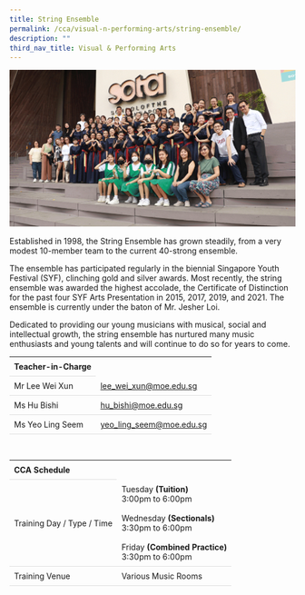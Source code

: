 ```yaml
---
title: String Ensemble
permalink: /cca/visual-n-performing-arts/string-ensemble/
description: ""
third_nav_title: Visual & Performing Arts
---
```

<style>
table {
  border-collapse: collapse;
  width: 100%;
}

th, td {
  padding: 8px;
  text-align: left;
  border-bottom: 1px solid #ddd;
}

tr:hover {background-color: #F5F5DC;}
</style>

<img src="/images/CCA/Strings/strings.gif">

<p>Established in 1998, the String Ensemble has grown steadily, from a very modest 10-member team to the current 40-strong ensemble.</p>
<p>The ensemble has participated regularly in the biennial Singapore Youth Festival (SYF), clinching gold and silver awards. Most recently, the string ensemble was awarded the highest accolade, the Certificate of Distinction for the past four SYF Arts Presentation in 2015, 2017, 2019, and 2021. The ensemble is currently under the baton of Mr. Jesher Loi.</p>
<p>Dedicated to providing our young musicians with musical, social and intellectual growth, the string ensemble has nurtured many music enthusiasts and young talents and will continue to do so for years to come.</p>

<table>
	<tbody>
		<tr>
			<th colspan="1">Teacher-in-Charge</th>
</tr>
		<tr>
	<td rowspan="1">Mr Lee Wei Xun</td>
 <td><a target="" href="mailto:lee_wei_xun@moe.edu.sg">lee_wei_xun@moe.edu.sg</a></td>
	 	</tr>
<tr>
	<td rowspan="1">Ms Hu Bishi</td>
 <td><a target="" href="mailto:hu_bishi@moe.edu.sg">hu_bishi@moe.edu.sg</a></td>
	 	</tr>
		<tr>
	<td rowspan="1">Ms Yeo Ling Seem</td>
 <td><a target="" href="mailto:yeo_ling_seem@moe.edu.sg">yeo_ling_seem@moe.edu.sg</a></td>
	 	</tr>
	</tbody>
	</table>
	<br>
<table>
	<tbody>
		<tr>
			<th colspan="1">CCA Schedule</th>
</tr>
		<tr>
	<td rowspan="1"> Training Day / Type / Time</td>
		<td>Tuesday <b>(Tuition)</b><br>
	3:00pm to 6:00pm<br>
	<br>
			Wednesday <b>(Sectionals)</b><br>
	3:30pm to 6:00pm<br>
	<br>
			Friday <b>(Combined Practice)</b><br>
	3:30pm to 6:00pm
		</td>
	 	</tr>
<tr>
	<td rowspan="1">Training Venue</td>
 <td rowspan="1">Various Music Rooms</td>
	</tr>
</tbody>
</table>